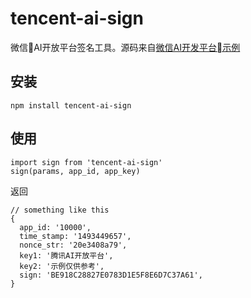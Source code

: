 # tencent-ai-sign
微信AI开放平台签名工具。源码来自[微信AI开发平台示例](https://ai.qq.com/doc/auth.shtml)

## 安装
```
npm install tencent-ai-sign
```
## 使用
```
import sign from 'tencent-ai-sign'
sign(params, app_id, app_key)
```
返回
```
// something like this
{
  app_id: '10000',
  time_stamp: '1493449657',
  nonce_str: '20e3408a79',
  key1: '腾讯AI开放平台',
  key2: '示例仅供参考',
  sign: 'BE918C28827E0783D1E5F8E6D7C37A61',
}
```